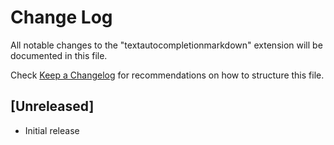 # Change Log

All notable changes to the "textautocompletionmarkdown" extension will be documented in this file.

Check [Keep a Changelog](http://keepachangelog.com/) for recommendations on how to structure this file.

## [Unreleased]

- Initial release